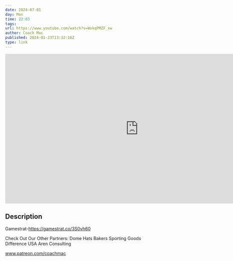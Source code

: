 ```yaml
---
date: 2024-07-01
day: Mon
time: 22:03
tags:
url: https://www.youtube.com/watch?v=WxkqPMZF_xw
author: Coach Mac
published: 2024-01-23T13:32:16Z
type: link
---
```


<iframe width="854" height="480" src="https://www.youtube.com/embed/WxkqPMZF_xw" frameborder="0" allowfullscreen></iframe>

## Description
Gamestrat-https://gamestrat.co/3S0vh60

Check Out Our Other Partners:
Dome Hats
Bakers Sporting Goods
Difference USA
Aren Consulting

www.patreon.com/coachmac
